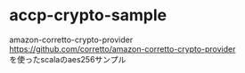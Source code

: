 # accp-crypto-sample

amazon-corretto-crypto-provider  
https://github.com/corretto/amazon-corretto-crypto-provider  
を使ったscalaのaes256サンプル
